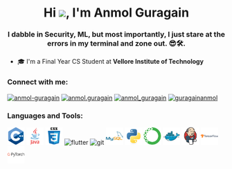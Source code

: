 <h1 align="center">Hi <img src="https://raw.githubusercontent.com/MartinHeinz/MartinHeinz/master/wave.gif" width="30px">, I'm Anmol Guragain</h1>
<h3 align="center">I dabble in Security, ML, but most importantly, I just stare at the errors in my terminal and zone out. 😎🛠️.</h3>

- 🎓 I'm a Final Year CS Student at **Vellore Institute of Technology** 

<h3 align="left">Connect with me:</h3>
<p align="left">
<a href="https://linkedin.com/in/anmol-guragain" target="blank"><img align="center" src="https://raw.githubusercontent.com/rahuldkjain/github-profile-readme-generator/master/src/images/icons/Social/linked-in-alt.svg" alt="anmol-guragain" height="30" width="40" /></a>
<a href="https://fb.com/anmol.guragain" target="blank"><img align="center" src="https://raw.githubusercontent.com/rahuldkjain/github-profile-readme-generator/master/src/images/icons/Social/facebook.svg" alt="anmol.guragain" height="30" width="40" /></a>
<a href="https://instagram.com/anmol_guragain" target="blank"><img align="center" src="https://raw.githubusercontent.com/rahuldkjain/github-profile-readme-generator/master/src/images/icons/Social/instagram.svg" alt="anmol_guragain" height="30" width="40" /></a>
<a href="https://codeforces.com/profile/guragainanmol" target="blank"><img align="center" src="https://cdn.jsdelivr.net/npm/simple-icons@3.0.1/icons/codeforces.svg" alt="guragainanmol" height="30" width="40" /></a>
</p>

<h3 align="left">Languages and Tools:</h3>
<div align="left">
    <img src="https://raw.githubusercontent.com/devicons/devicon/master/icons/cplusplus/cplusplus-original.svg" alt="cplusplus" width="40" height="40"/>
    <img src="https://raw.githubusercontent.com/devicons/devicon/master/icons/java/java-original-wordmark.svg" alt="java" width="40" height="40"/>
    <img src="https://raw.githubusercontent.com/devicons/devicon/master/icons/css3/css3-original-wordmark.svg" alt="css3" width="40" height="40"/>
    <img src="https://www.vectorlogo.zone/logos/flutterio/flutterio-icon.svg" alt="flutter" width="40" height="40"/>
    <img src="https://www.vectorlogo.zone/logos/git-scm/git-scm-icon.svg" alt="git" width="40" height="40"/>
    <img src="https://raw.githubusercontent.com/devicons/devicon/master/icons/mysql/mysql-original-wordmark.svg" alt="mysql" width="40" height="40"/>
    <img src="https://raw.githubusercontent.com/devicons/devicon/master/icons/python/python-original.svg" alt="python" width="40" height="40"/>
    <img src="https://raw.githubusercontent.com/devicons/devicon/master/icons/anaconda/anaconda-original.svg" alt="anaconda" width="40" height="40"/>
    <img src="https://raw.githubusercontent.com/devicons/devicon/master/icons/docker/docker-original.svg" alt="docker" width="40" height="40"/>
    <img src="https://raw.githubusercontent.com/devicons/devicon/master/icons/jenkins/jenkins-original.svg" alt="jenkins" width="40" height="40"/>
    <img src="https://raw.githubusercontent.com/devicons/devicon/master/icons/tensorflow/tensorflow-original-wordmark.svg" alt="tensorflow" width="40" height="40"/>
    <img src="https://raw.githubusercontent.com/devicons/devicon/master/icons/pytorch/pytorch-original-wordmark.svg" alt="pytorch" width="40" height="40"/>
    
</div>
